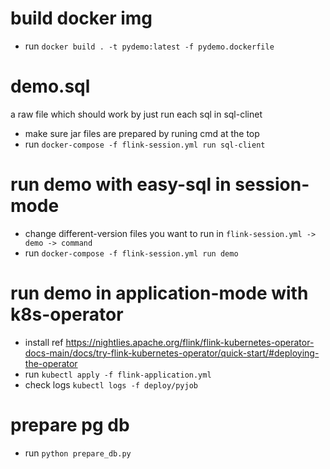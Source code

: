 # build docker img

- run `docker build . -t pydemo:latest -f pydemo.dockerfile`

# demo.sql

a raw file which should work by just run each sql in sql-clinet

- make sure jar files are prepared by runing cmd at the top
- run `docker-compose -f flink-session.yml run sql-client`

# run demo with easy-sql in session-mode

- change different-version files you want to run in `flink-session.yml -> demo -> command`
- run `docker-compose -f flink-session.yml run demo`

# run demo in application-mode with k8s-operator

- install ref https://nightlies.apache.org/flink/flink-kubernetes-operator-docs-main/docs/try-flink-kubernetes-operator/quick-start/#deploying-the-operator
- run `kubectl apply -f flink-application.yml`
- check logs `kubectl logs -f deploy/pyjob`

# prepare pg db

- run `python prepare_db.py`
